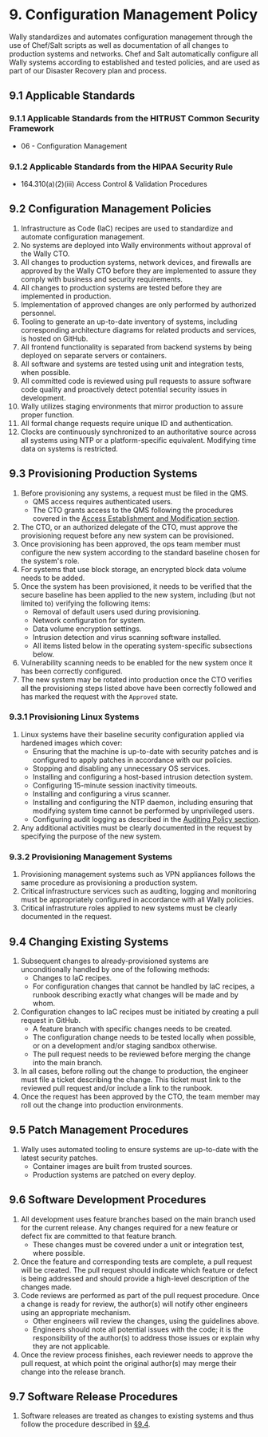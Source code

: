 # 9. Configuration Management Policy

Wally standardizes and automates configuration management through the use of Chef/Salt scripts as well as documentation of all changes to production systems and networks. Chef and Salt automatically configure all Wally systems according to established and tested policies, and are used as part of our Disaster Recovery plan and process.

## 9.1 Applicable Standards

### 9.1.1 Applicable Standards from the HITRUST Common Security Framework

* 06 - Configuration Management

### 9.1.2 Applicable Standards from the HIPAA Security Rule

* 164.310(a)(2)(iii) Access Control & Validation Procedures

## 9.2 Configuration Management Policies

1. Infrastructure as Code (IaC) recipes are used to standardize and automate configuration management.
2. No systems are deployed into Wally environments without approval of the Wally CTO.
3. All changes to production systems, network devices, and firewalls are approved by the Wally CTO before they are implemented to assure they comply with business and security requirements.
4. All changes to production systems are tested before they are implemented in production.
5. Implementation of approved changes are only performed by authorized personnel.
6. Tooling to generate an up-to-date inventory of systems, including corresponding architecture diagrams for related products and services, is hosted on GitHub.
7. All frontend functionality is separated from backend systems by being deployed on separate servers or containers.
8. All software and systems are tested using unit and integration tests, when possible.
9. All committed code is reviewed using pull requests to assure software code quality and proactively detect potential security issues in development.
10. Wally utilizes staging environments that mirror production to assure proper function.
11. All formal change requests require unique ID and authentication.
12. Clocks are continuously synchronized to an authoritative source across all systems using NTP or a platform-specific equivalent. Modifying time data on systems is restricted.

## 9.3 Provisioning Production Systems

1. Before provisioning any systems, a request must be filed in the QMS.
   * QMS access requires authenticated users.
   * The CTO grants access to the QMS following the procedures covered in the [Access Establishment and Modification section](#7.2-access-establishment-and-modification).
2. The CTO, or an authorized delegate of the CTO, must approve the provisioning request before any new system can be provisioned.
3. Once provisioning has been approved, the ops team member must configure the new system according to the standard baseline chosen for the system's role.
4. For systems that use block storage, an encrypted block data volume needs to be added.
5. Once the system has been provisioned, it needs to be verified that the secure baseline has been applied to the new system, including (but not limited to) verifying the following items:
   * Removal of default users used during provisioning.
   * Network configuration for system.
   * Data volume encryption settings.
   * Intrusion detection and virus scanning software installed.
   * All items listed below in the operating system-specific subsections below.
6. Vulnerability scanning needs to be enabled for the new system once it has been correctly configured.
7. The new system may be rotated into production once the CTO verifies all the provisioning steps listed above have been correctly followed and has marked the request with the `Approved` state.

### 9.3.1 Provisioning Linux Systems

1. Linux systems have their baseline security configuration applied via hardened images which cover:
   * Ensuring that the machine is up-to-date with security patches and is configured to apply patches in accordance with our policies.
   * Stopping and disabling any unnecessary OS services.
   * Installing and configuring a host-based intrusion detection system.
   * Configuring 15-minute session inactivity timeouts.
   * Installing and configuring a virus scanner.
   * Installing and configuring the NTP daemon, including ensuring that modifying system time cannot be performed by unprivileged users.
   * Configuring audit logging as described in the [Auditing Policy section](#8.-auditing-policy).
2. Any additional activities must be clearly documented in the request by specifying the purpose of the new system.

### 9.3.2 Provisioning Management Systems

1. Provisioning management systems such as VPN appliances follows the same procedure as provisioning a production system.
2. Critical infrastructure services such as auditing, logging and monitoring must be appropriately configured in accordance with all Wally policies.
3. Critical infrastruture roles applied to new systems must be clearly documented in the request.

## 9.4 Changing Existing Systems

1. Subsequent changes to already-provisioned systems are unconditionally handled by one of the following methods:
   * Changes to IaC recipes.
   * For configuration changes that cannot be handled by IaC recipes, a runbook describing exactly what changes will be made and by whom.
2. Configuration changes to IaC recipes must be initiated by creating a pull request in GitHub.
   * A feature branch with specific changes needs to be created.
   * The configuration change needs to be tested locally when possible, or on a development and/or staging sandbox otherwise.
   * The pull request needs to be reviewed before merging the change into the main branch.
3. In all cases, before rolling out the change to production, the engineer must file a ticket describing the change. This ticket must link to the reviewed pull request and/or include a link to the runbook.
4. Once the request has been approved by the CTO, the team member may roll out the change into production environments.

## 9.5 Patch Management Procedures

1. Wally uses automated tooling to ensure systems are up-to-date with the latest security patches.
   * Container images are built from trusted sources.
   * Production systems are patched on every deploy.

## 9.6 Software Development Procedures

1. All development uses feature branches based on the main branch used for the current release. Any changes required for a new feature or defect fix are committed to that feature branch.
   * These changes must be covered under a unit or integration test, where possible.
2. Once the feature and corresponding tests are complete, a pull request will be created. The pull request should indicate which feature or defect is being addressed and should provide a high-level description of the changes made.
3. Code reviews are performed as part of the pull request procedure. Once a change is ready for review, the author(s) will notify other engineers using an appropriate mechanism.
   * Other engineers will review the changes, using the guidelines above.
   * Engineers should note all potential issues with the code; it is the responsibility of the author(s) to address those issues or explain why they are not applicable.
4. Once the review process finishes, each reviewer needs to approve the pull request, at which point the original author(s) may merge their change into the release branch.

## 9.7 Software Release Procedures

1. Software releases are treated as changes to existing systems and thus follow the procedure described in [§9.4](#9.4-changing-existing-systems).
